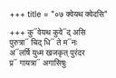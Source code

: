 +++
title = "०७ क्वेयथ क्वेदसि"

+++
कु᳓वेयथ कुवे᳓द् असि  
पुरुत्रा᳓ चिद् धि᳓ ते म᳓नः  
अ᳓लर्षि युध्म खजकृत् पुरंदर  
प्र᳓ गायत्रा᳓ अगासिषुः